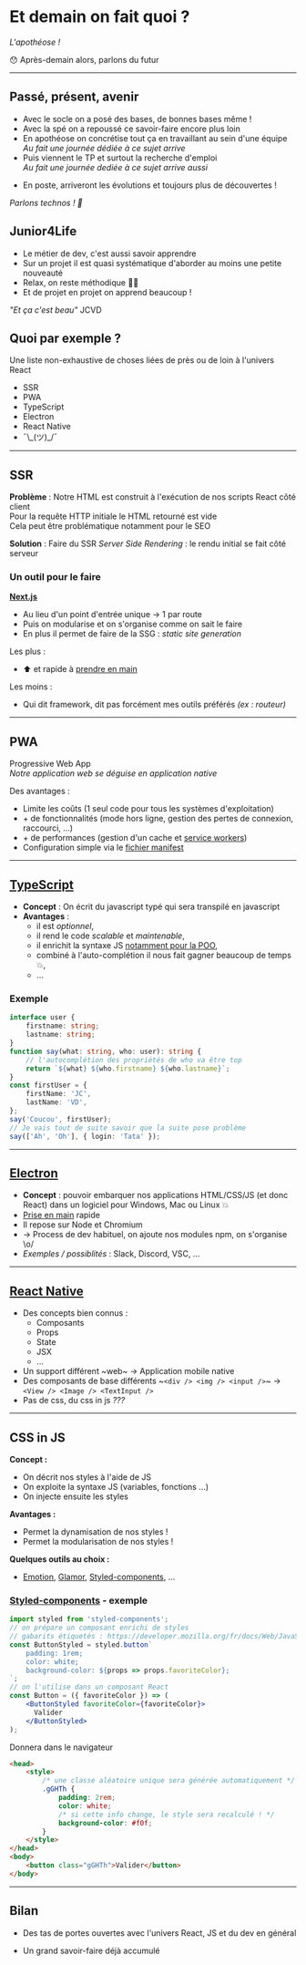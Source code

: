 # Et demain on fait quoi ?

_L'apothéose !_

😯 Après-demain alors, parlons du futur

---

## Passé, présent, avenir

- Avec le socle on a posé des bases, de bonnes bases même !<!-- .element: class="fragment" -->
- Avec la spé on a repoussé ce savoir-faire encore plus loin<!-- .element: class="fragment" -->
- En apothéose on concrétise tout ça en travaillant au sein d'une équipe  <!-- .element: class="fragment" -->  
_Au fait une journée dédiée à ce sujet arrive_<!-- .element: class="fragment" -->
- Puis viennent le TP et surtout la recherche d'emploi  <!-- .element: class="fragment" -->  
_Au fait une journée dediée à ce sujet arrive aussi_  
<!-- .element: class="fragment" -->
- En poste, arriveront les évolutions et toujours plus de découvertes !<!-- .element: class="fragment" -->

_Parlons technos ! 🎉_<!-- .element: class="fragment" -->



## Junior4Life

- Le métier de dev, c'est aussi savoir apprendre<!-- .element: class="fragment" -->
- Sur un projet il est quasi systématique d'aborder au moins une petite nouveauté<!-- .element: class="fragment" -->
- Relax, on reste méthodique 🧘‍♂️<!-- .element: class="fragment" -->
- Et de projet en projet on apprend beaucoup !<!-- .element: class="fragment" -->


_"Et ça c'est beau"_ JCVD

<!-- .element: class="fragment" -->



## Quoi par exemple ?
Une liste non-exhaustive de choses liées de près ou de loin à l'univers React

- SSR
- PWA
- TypeScript
- Electron
- React Native
- ¯\\\_(ツ)\_/¯

---

## SSR

**Problème** : Notre HTML est construit à l'exécution de nos scripts React côté client  
Pour la requête HTTP initiale le HTML retourné est vide  
Cela peut être problématique notamment pour le SEO

**Solution** : Faire du SSR
_Server Side Rendering_ : le rendu initial se fait côté serveur



### Un outil pour le faire

**[Next.js](https://nextjs.org/)**

- Au lieu d'un point d'entrée unique -> 1 par route
- Puis on modularise et on s'organise comme on sait le faire
- En plus il permet de faire de la SSG : _static site generation_ 

Les plus :
- ⬆️ et rapide à [prendre en main](https://nextjs.org/docs)

Les moins :
- Qui dit framework, dit pas forcément mes outils préférés _(ex : routeur)_


---

## PWA

Progressive Web App  
_Notre application web se déguise en application native_

Des avantages :
- Limite les coûts (1 seul code pour tous les systèmes d'exploitation)
- \+ de fonctionnalités (mode hors ligne, gestion des pertes de connexion, raccourci, ...)
- \+ de performances (gestion d'un cache et [service workers](https://developer.mozilla.org/fr/docs/Web/API/Service_Worker_API/Using_Service_Workers))
- Configuration simple via le [fichier manifest](https://developer.mozilla.org/en-US/docs/Web/Manifest)


---

## [TypeScript](https://www.typescriptlang.org/docs/home.html)

- **Concept** : On écrit du javascript typé qui sera transpilé en javascript
- **Avantages** : 
  - il est _optionnel_, 
  - il rend le code _scalable_ et _maintenable_, 
  - il enrichit la syntaxe JS [notamment pour la POO](https://www.typescriptlang.org/docs/handbook/classes.html), 
  - combiné à l'auto-complétion il nous fait gagner beaucoup de temps 💥, 
  - ...  



### Exemple

```ts
interface user {
    firstname: string;
    lastname: string;
}
function say(what: string, who: user): string {
    // l'autocomplétion des propriétés de who va être top
    return `${what} ${who.firstname} ${who.lastname}`;
}
const firstUser = { 
    firstName: 'JC', 
    lastName: 'VD', 
};
say('Coucou', firstUser);
// Je vais tout de suite savoir que la suite pose problème
say(['Ah', 'Oh'], { login: 'Tata' });
```

---

## [Electron](https://www.electronjs.org/)

- **Concept** : pouvoir embarquer nos applications HTML/CSS/JS (et donc React) dans un logiciel pour Windows, Mac ou Linux 💥
- [Prise en main](https://www.electronjs.org/docs/tutorial/first-app) rapide
- Il repose sur Node et Chromium
- -> Process de dev habituel, on ajoute nos modules npm, on s'organise \o/
- _Exemples / possiblités_ : Slack, Discord, VSC, ...

---

## [React Native](https://reactnative.dev/)

- Des concepts bien connus :
  - Composants
  - Props
  - State
  - JSX
  - ...
- Un support différent ~web~ -> Application mobile native
- Des composants de base différents ~`<div /> <img /> <input />`~ -> `<View /> <Image /> <TextInput />`
- Pas de css, du css in js _???_<!-- .element: class="fragment" -->

---

## CSS in JS

**Concept :**
- On décrit nos styles à l'aide de JS
- On exploite la syntaxe JS (variables, fonctions ...)
- On injecte ensuite les styles

**Avantages :**
- Permet la dynamisation de nos styles !
- Permet la modularisation de nos styles !

**Quelques outils au choix :** 
- [Emotion](https://emotion.sh/docs/introduction), [Glamor](https://github.com/threepointone/glamor), [Styled-components](https://styled-components.com/), ...



### [Styled-components](https://styled-components.com/) - exemple

```jsx
import styled from 'styled-components'; 
// on prépare un composant enrichi de styles
// gabarits étiquetés : https://developer.mozilla.org/fr/docs/Web/JavaScript/Reference/Litt%C3%A9raux_gabarits#Gabarits_%C3%A9tiquet%C3%A9s
const ButtonStyled = styled.button`
    padding: 1rem;
    color: white;
    background-color: ${props => props.favoriteColor};
`;
// on l'utilise dans un composant React
const Button = ({ favoriteColor }) => (
    <ButtonStyled favoriteColor={favoriteColor}>
      Valider
    </ButtonStyled>
);
```



Donnera dans le navigateur
```html
<head>
    <style>
        /* une classe aléatoire unique sera générée automatiquement */
        .gGHTh {
            padding: 2rem;
            color: white;
            /* si cette info change, le style sera recalculé ! */
            background-color: #f0f;
        }
    </style>
</head>
<body>
    <button class="gGHTh">Valider</button>
</body>

```

---

## Bilan

- Des tas de portes ouvertes avec l'univers React, JS et du dev en général
<!-- .element: class="fragment" -->
- Un grand savoir-faire déjà accumulé
<!-- .element: class="fragment" -->

<!-- .element: class="fragment small" -->
